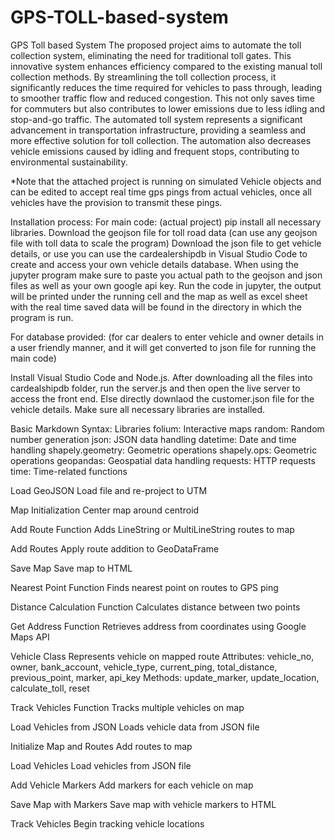 # GPS-TOLL-based-system
GPS Toll based System
The proposed project aims to automate the toll collection system, eliminating the need for traditional toll gates. This innovative system enhances efficiency compared to the existing manual toll collection methods. By streamlining the toll collection process, it significantly reduces the time required for vehicles to pass through, leading to smoother traffic flow and reduced congestion. This not only saves time for commuters but also contributes to lower emissions due to less idling and stop-and-go traffic. The automated toll system represents a significant advancement in transportation infrastructure, providing a seamless and more effective solution for toll collection.
The automation also decreases vehicle emissions caused by idling and frequent stops, contributing to environmental sustainability.

*Note that the attached project is running on simulated Vehicle objects and can be edited to accept real time gps pings from actual vehicles, once all vehicles have the provision to transmit these pings.

Installation process:
For main code: (actual project)
pip install all necessary libraries.
Download the geojson file for toll road data (can use any geojson file with toll data to scale the program)
Download the json file to get vehicle details, or use you can use the cardealershipdb in Visual Studio Code to create and access your own vehicle details database.
When using the jupyter program make sure to paste you actual path to the geojson and json files as well as your own google api key.
Run the code in jupyter, the output will be printed under the running cell and the map as well as excel sheet with the real time saved data will be found in the directory in which the program is run.


For database provided: (for car dealers to enter vehicle and owner details in a user friendly manner, and it will get converted to json file for running the main code)

Install Visual Studio Code and Node.js. After downloading all the files into cardealshipdb folder, run the server.js and then open the live server to access the front end. 
Else directly downlaod the customer.json file for the vehicle details. Make sure all necessary libraries are installed.


Basic Markdown Syntax:
Libraries
folium: Interactive maps
random: Random number generation
json: JSON data handling
datetime: Date and time handling
shapely.geometry: Geometric operations
shapely.ops: Geometric operations
geopandas: Geospatial data handling
requests: HTTP requests
time: Time-related functions

 Load GeoJSON
 Load file and re-project to UTM

 Map Initialization
 Center map around centroid

 Add Route Function
 Adds LineString or MultiLineString routes to map

 Add Routes
 Apply route addition to GeoDataFrame

 Save Map
 Save map to HTML

 Nearest Point Function
 Finds nearest point on routes to GPS ping

 Distance Calculation Function
 Calculates distance between two points

 Get Address Function
 Retrieves address from coordinates using Google Maps API


 Vehicle Class
 Represents vehicle on mapped route
 Attributes: vehicle_no, owner, bank_account, vehicle_type, current_ping, total_distance, previous_point, marker, api_key
 Methods: update_marker, update_location, calculate_toll, reset

 Track Vehicles Function
 Tracks multiple vehicles on map

 Load Vehicles from JSON
 Loads vehicle data from JSON file


 Initialize Map and Routes
 Add routes to map

 Load Vehicles
 Load vehicles from JSON file

 Add Vehicle Markers
 Add markers for each vehicle on map


 Save Map with Markers
 Save map with vehicle markers to HTML


 Track Vehicles
 Begin tracking vehicle locations
